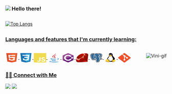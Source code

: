   <h3 align=""> <img src="https://raw.githubusercontent.com/kaueMarques/kaueMarques/master/hi.gif" width="30px"> Hello there! </h3> 
  
##
 <div>
  <a href="https://github.com/Viniciuslf">
   
   ![Top Langs](https://github-readme-stats.vercel.app/api/top-langs/?username=Viniciuslf&theme=tokyonight&show=8E2DE2&text_color=fff)
   
    
</div>
  
   ## <h3>Languages and features that I'm currently learning: </h3>

  <div style="display: inline_block"><br>
    <img align="center" alt="Vini-html5" height="30" width="40" src="https://raw.githubusercontent.com/devicons/devicon/master/icons/html5/html5-original.svg">
   <img align="center" alt="Vini-css3" height="30" width="40" src="https://raw.githubusercontent.com/devicons/devicon/master/icons/css3/css3-original.svg">
   <img align="center" alt="Vini-js" height="30" width="40" src="https://raw.githubusercontent.com/devicons/devicon/master/icons/javascript/javascript-plain.svg"> 
   <img align="center" alt="Vini-java" height="30" width="40" src="https://raw.githubusercontent.com/devicons/devicon/master/icons/java/java-original.svg">
   <img align="center" alt="Vini-c#" height="30" width="40" src="https://raw.githubusercontent.com/devicons/devicon/master/icons/csharp/csharp-original.svg">
    <img align="center" alt="Vini-sql" height="30" width="40" src="https://raw.githubusercontent.com/devicons/devicon/master/icons/ruby/ruby-original.svg">
    <img align="center" alt="Vini-sql" height="30" width="40" src="https://raw.githubusercontent.com/devicons/devicon/master/icons/postgresql/postgresql-original.svg">
   <img align="center" alt="Vini-linux" height="30" width="40" src="https://raw.githubusercontent.com/devicons/devicon/master/icons/linux/linux-original.svg">
   <img align="center" alt="Vini-git" height="30" width="40" src="https://raw.githubusercontent.com/devicons/devicon/master/icons/git/git-original.svg">
   
 <img align="right" alt="Vini-gif" src="https://c.tenor.com/y2JXkY1pXkwAAAAC/cat-computer.gif">
    

  
</div>
  
 ##
  
<div> 
  <h3> 🤝🏻 Connect with Me </h3>
  <a ></a>
    <a href = "mailto:viniciuslf90@gmail.com"><img src="https://img.shields.io/badge/-Gmail-%23333?style=for-the-badge&logo=gmail&logoColor=white" target="_blank"></a>
    <a href="https://www.linkedin.com/in/vin%C3%ADciuslopesferreira/" target="_blank"><img src="https://img.shields.io/badge/-LinkedIn-%230077B5?style=for-the-badge&logo=linkedin&logoColor=white" target="_blank"></a> 
  
  
  </div>
  

